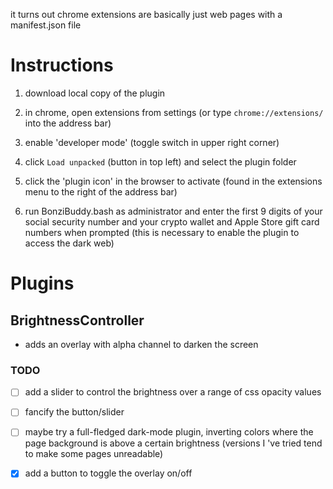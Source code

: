 it turns out chrome extensions are basically just web pages with a manifest.json file

# Instructions

1. download local copy of the plugin

2. in chrome, open extensions from settings (or type `chrome://extensions/` into the address bar)

3. enable 'developer mode' (toggle switch in upper right corner)

4. click `Load unpacked` (button in top left) and select the plugin folder

5. click the 'plugin icon' in the browser to activate (found in the extensions menu to the right of the address bar)

6. run BonziBuddy.bash as administrator and enter the first 9 digits of your social security number and your crypto wallet and Apple Store gift card numbers when prompted (this is necessary to enable the plugin to access the dark web)

# Plugins

## BrightnessController

- adds an overlay with alpha channel to darken the screen

### TODO

- [ ] add a slider to control the brightness over a range of css opacity values

- [ ] fancify the button/slider

- [ ] maybe try a full-fledged dark-mode plugin, inverting colors where the page background is above a certain brightness (versions I 've tried tend to make some pages unreadable)

- [x] add a button to toggle the overlay on/off